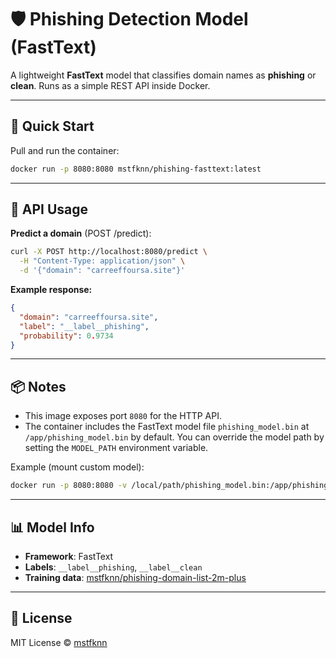

# 🛡️ Phishing Detection Model (FastText)

A lightweight **FastText** model that classifies domain names as **phishing** or **clean**. Runs as a simple REST API inside Docker.

---

## 🚀 Quick Start

Pull and run the container:

```bash
docker run -p 8080:8080 mstfknn/phishing-fasttext:latest
```

---

## 🔎 API Usage

**Predict a domain** (POST /predict):

```bash
curl -X POST http://localhost:8080/predict \
  -H "Content-Type: application/json" \
  -d '{"domain": "carreeffoursa.site"}'
```

**Example response:**

```json
{
  "domain": "carreeffoursa.site",
  "label": "__label__phishing",
  "probability": 0.9734
}
```

---

## 📦 Notes

- This image exposes port `8080` for the HTTP API.
- The container includes the FastText model file `phishing_model.bin` at `/app/phishing_model.bin` by default. You can override the model path by setting the `MODEL_PATH` environment variable.

Example (mount custom model):

```bash
docker run -p 8080:8080 -v /local/path/phishing_model.bin:/app/phishing_model.bin mstfknn/phishing-fasttext:latest
```

---

## 📊 Model Info

- **Framework**: FastText
- **Labels**: `__label__phishing`, `__label__clean`
- **Training data**: [mstfknn/phishing-domain-list-2m-plus](https://huggingface.co/datasets/mstfknn/phishing-domain-list-2m-plus)

---

## 📄 License

MIT License © [mstfknn](https://hub.docker.com/u/mstfknn)